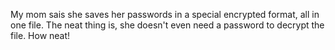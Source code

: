 My mom sais she saves her passwords in a special encrypted format, all in one file.
The neat thing is, she doesn't even need a password to decrypt the file.
How neat!
